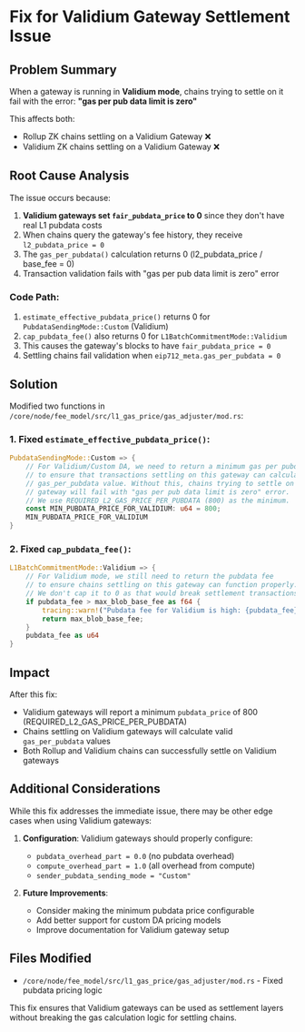 # Fix for Validium Gateway Settlement Issue

## Problem Summary

When a gateway is running in **Validium mode**, chains trying to settle on it fail with the error: **"gas per pub data
limit is zero"**

This affects both:

- Rollup ZK chains settling on a Validium Gateway ❌
- Validium ZK chains settling on a Validium Gateway ❌

## Root Cause Analysis

The issue occurs because:

1. **Validium gateways set `fair_pubdata_price` to 0** since they don't have real L1 pubdata costs
2. When chains query the gateway's fee history, they receive `l2_pubdata_price = 0`
3. The `gas_per_pubdata()` calculation returns 0 (l2_pubdata_price / base_fee = 0)
4. Transaction validation fails with "gas per pub data limit is zero" error

### Code Path:

1. `estimate_effective_pubdata_price()` returns 0 for `PubdataSendingMode::Custom` (Validium)
2. `cap_pubdata_fee()` also returns 0 for `L1BatchCommitmentMode::Validium`
3. This causes the gateway's blocks to have `fair_pubdata_price = 0`
4. Settling chains fail validation when `eip712_meta.gas_per_pubdata = 0`

## Solution

Modified two functions in `/core/node/fee_model/src/l1_gas_price/gas_adjuster/mod.rs`:

### 1. Fixed `estimate_effective_pubdata_price()`:

```rust
PubdataSendingMode::Custom => {
    // For Validium/Custom DA, we need to return a minimum gas per pubdata price
    // to ensure that transactions settling on this gateway can calculate a valid
    // gas_per_pubdata value. Without this, chains trying to settle on a Validium
    // gateway will fail with "gas per pub data limit is zero" error.
    // We use REQUIRED_L2_GAS_PRICE_PER_PUBDATA (800) as the minimum.
    const MIN_PUBDATA_PRICE_FOR_VALIDIUM: u64 = 800;
    MIN_PUBDATA_PRICE_FOR_VALIDIUM
}
```

### 2. Fixed `cap_pubdata_fee()`:

```rust
L1BatchCommitmentMode::Validium => {
    // For Validium mode, we still need to return the pubdata fee
    // to ensure chains settling on this gateway can function properly.
    // We don't cap it to 0 as that would break settlement transactions.
    if pubdata_fee > max_blob_base_fee as f64 {
        tracing::warn!("Pubdata fee for Validium is high: {pubdata_fee}, using max allowed: {max_blob_base_fee}");
        return max_blob_base_fee;
    }
    pubdata_fee as u64
}
```

## Impact

After this fix:

- Validium gateways will report a minimum `pubdata_price` of 800 (REQUIRED_L2_GAS_PRICE_PER_PUBDATA)
- Chains settling on Validium gateways will calculate valid `gas_per_pubdata` values
- Both Rollup and Validium chains can successfully settle on Validium gateways

## Additional Considerations

While this fix addresses the immediate issue, there may be other edge cases when using Validium gateways:

1. **Configuration**: Validium gateways should properly configure:

   - `pubdata_overhead_part = 0.0` (no pubdata overhead)
   - `compute_overhead_part = 1.0` (all overhead from compute)
   - `sender_pubdata_sending_mode = "Custom"`

2. **Future Improvements**:
   - Consider making the minimum pubdata price configurable
   - Add better support for custom DA pricing models
   - Improve documentation for Validium gateway setup

## Files Modified

- `/core/node/fee_model/src/l1_gas_price/gas_adjuster/mod.rs` - Fixed pubdata pricing logic

This fix ensures that Validium gateways can be used as settlement layers without breaking the gas calculation logic for
settling chains.
